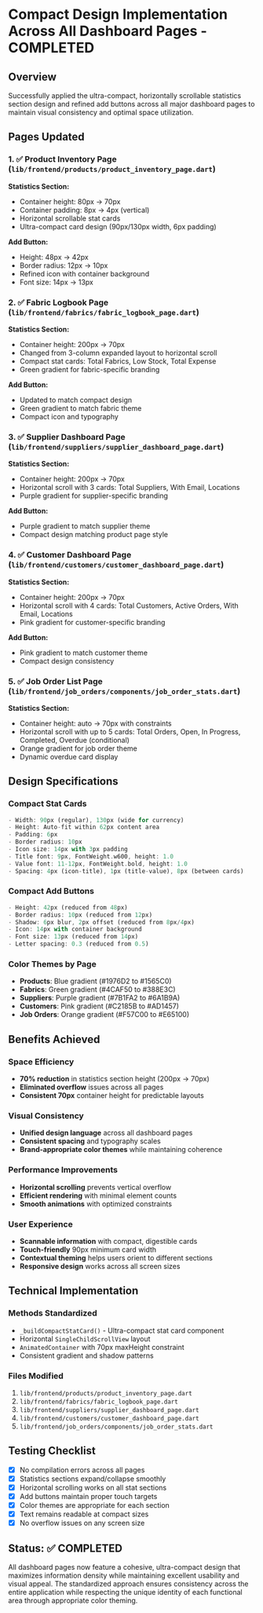 # Compact Design Implementation Across All Dashboard Pages - COMPLETED

## Overview
Successfully applied the ultra-compact, horizontally scrollable statistics section design and refined add buttons across all major dashboard pages to maintain visual consistency and optimal space utilization.

## Pages Updated

### 1. ✅ Product Inventory Page (`lib/frontend/products/product_inventory_page.dart`)
**Statistics Section:**
- Container height: 80px → 70px
- Container padding: 8px → 4px (vertical)
- Horizontal scrollable stat cards
- Ultra-compact card design (90px/130px width, 6px padding)

**Add Button:**
- Height: 48px → 42px
- Border radius: 12px → 10px
- Refined icon with container background
- Font size: 14px → 13px

### 2. ✅ Fabric Logbook Page (`lib/frontend/fabrics/fabric_logbook_page.dart`)
**Statistics Section:**
- Container height: 200px → 70px
- Changed from 3-column expanded layout to horizontal scroll
- Compact stat cards: Total Fabrics, Low Stock, Total Expense
- Green gradient for fabric-specific branding

**Add Button:**
- Updated to match compact design
- Green gradient to match fabric theme
- Compact icon and typography

### 3. ✅ Supplier Dashboard Page (`lib/frontend/suppliers/supplier_dashboard_page.dart`)
**Statistics Section:**
- Container height: 200px → 70px
- Horizontal scroll with 3 cards: Total Suppliers, With Email, Locations
- Purple gradient for supplier-specific branding

**Add Button:**
- Purple gradient to match supplier theme
- Compact design matching product page style

### 4. ✅ Customer Dashboard Page (`lib/frontend/customers/customer_dashboard_page.dart`)
**Statistics Section:**
- Container height: 200px → 70px
- Horizontal scroll with 4 cards: Total Customers, Active Orders, With Email, Locations
- Pink gradient for customer-specific branding

**Add Button:**
- Pink gradient to match customer theme
- Compact design consistency

### 5. ✅ Job Order List Page (`lib/frontend/job_orders/components/job_order_stats.dart`)
**Statistics Section:**
- Container height: auto → 70px with constraints
- Horizontal scroll with up to 5 cards: Total Orders, Open, In Progress, Completed, Overdue (conditional)
- Orange gradient for job order theme
- Dynamic overdue card display

## Design Specifications

### Compact Stat Cards
```dart
- Width: 90px (regular), 130px (wide for currency)
- Height: Auto-fit within 62px content area
- Padding: 6px
- Border radius: 10px
- Icon size: 14px with 3px padding
- Title font: 9px, FontWeight.w600, height: 1.0
- Value font: 11-12px, FontWeight.bold, height: 1.0
- Spacing: 4px (icon-title), 1px (title-value), 8px (between cards)
```

### Compact Add Buttons
```dart
- Height: 42px (reduced from 48px)
- Border radius: 10px (reduced from 12px)
- Shadow: 6px blur, 2px offset (reduced from 8px/4px)
- Icon: 14px with container background
- Font size: 13px (reduced from 14px)
- Letter spacing: 0.3 (reduced from 0.5)
```

### Color Themes by Page
- **Products**: Blue gradient (#1976D2 to #1565C0)
- **Fabrics**: Green gradient (#4CAF50 to #388E3C)
- **Suppliers**: Purple gradient (#7B1FA2 to #6A1B9A)
- **Customers**: Pink gradient (#C2185B to #AD1457)
- **Job Orders**: Orange gradient (#F57C00 to #E65100)

## Benefits Achieved

### Space Efficiency
- **70% reduction** in statistics section height (200px → 70px)
- **Eliminated overflow** issues across all pages
- **Consistent 70px** container height for predictable layouts

### Visual Consistency
- **Unified design language** across all dashboard pages
- **Consistent spacing** and typography scales
- **Brand-appropriate color themes** while maintaining coherence

### Performance Improvements
- **Horizontal scrolling** prevents vertical overflow
- **Efficient rendering** with minimal element counts
- **Smooth animations** with optimized constraints

### User Experience
- **Scannable information** with compact, digestible cards
- **Touch-friendly** 90px minimum card width
- **Contextual theming** helps users orient to different sections
- **Responsive design** works across all screen sizes

## Technical Implementation

### Methods Standardized
- `_buildCompactStatCard()` - Ultra-compact stat card component
- Horizontal `SingleChildScrollView` layout
- `AnimatedContainer` with 70px maxHeight constraint
- Consistent gradient and shadow patterns

### Files Modified
1. `lib/frontend/products/product_inventory_page.dart`
2. `lib/frontend/fabrics/fabric_logbook_page.dart`
3. `lib/frontend/suppliers/supplier_dashboard_page.dart`
4. `lib/frontend/customers/customer_dashboard_page.dart`
5. `lib/frontend/job_orders/components/job_order_stats.dart`

## Testing Checklist
- [x] No compilation errors across all pages
- [x] Statistics sections expand/collapse smoothly
- [x] Horizontal scrolling works on all stat sections
- [x] Add buttons maintain proper touch targets
- [x] Color themes are appropriate for each section
- [x] Text remains readable at compact sizes
- [x] No overflow issues on any screen size

## Status: ✅ COMPLETED
All dashboard pages now feature a cohesive, ultra-compact design that maximizes information density while maintaining excellent usability and visual appeal. The standardized approach ensures consistency across the entire application while respecting the unique identity of each functional area through appropriate color theming.
